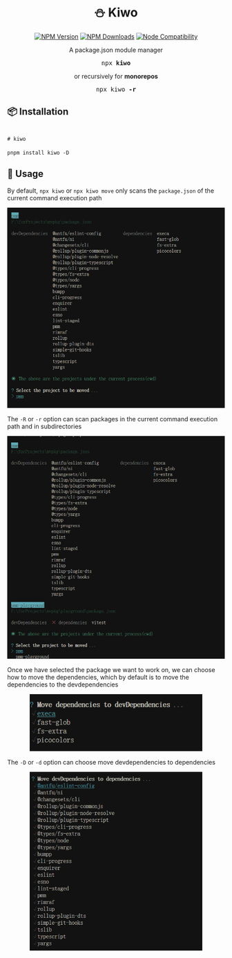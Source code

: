 <h1 align="center">⛄ Kiwo</h1>
<p align="center">
  <a href="https://www.npmjs.com/package/kiwo" target="_blank" rel="noopener noreferrer"><img src="https://badgen.net/npm/v/kiwo" alt="NPM Version" /></a>
  <a href="https://www.npmjs.com/package/kiwo" target="_blank" rel="noopener noreferrer"><img src="https://badgen.net/npm/dt/kiwo" alt="NPM Downloads" /></a>
  <a href="https://www.npmjs.com/package/kiwo" target="_blank" rel="noopener noreferrer"><img src="https://img.shields.io/node/v/kiwo" alt="Node Compatibility" /></a>
</p>
<p align="center">A package.json module manager</p>

<pre align="center">npx <b>kiwo</b></pre>

<p align="center">or recursively for <b>monorepos</b></p>

<pre align="center">npx kiwo <b>-r</b></pre>


## 📦 Installation

```

# kiwo 

pnpm install kiwo -D

```

## 🦄 Usage

By default, `npx kiwo` or `npx kiwo move` only scans the `package.json` of the current command execution path 
<br>
<p align='center'>
<img src='./screenshots/default.png' width='600'/>
</p>

The `-R` or `-r` option can scan packages in the current command execution path and in subdirectories
<br>
<p align='center'>
<img src='./screenshots/move-r.png' width='600'/>
</p>

Once we have selected the package we want to work on, we can choose how to move the dependencies, which by default is to move the dependencies 
to the devdependencies
<br>
<p align='center'>
<img src='./screenshots/move.png' width='400'/>
</p>

The `-D` or `-d` option can choose move devdependencies to dependencies 
<br>
<p align='center'>
<img src='./screenshots/move-d.png' width='400'/>
</p>

